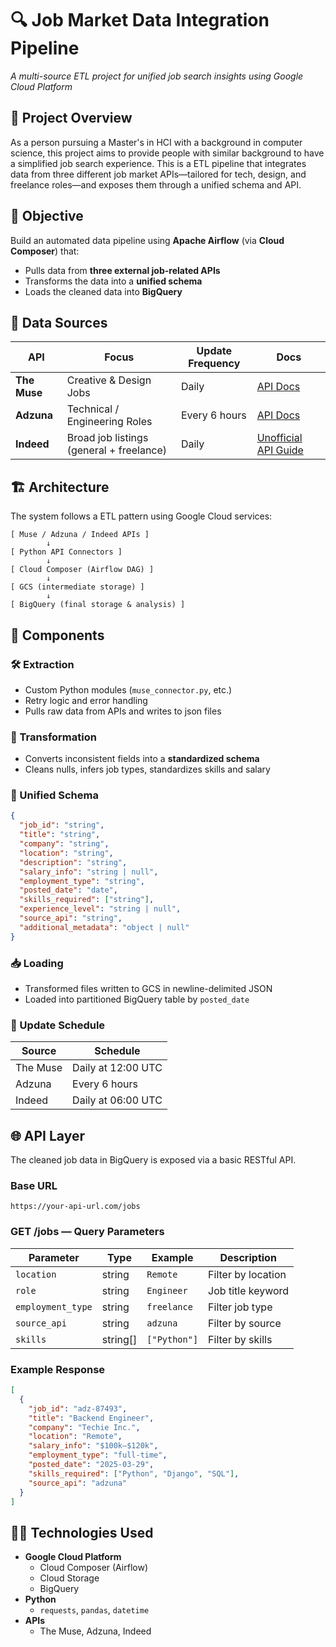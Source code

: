 # 🔍 Job Market Data Integration Pipeline  
*A multi-source ETL project for unified job search insights using Google Cloud Platform*



## 📘 Project Overview

<!-- This project is part of the final assignment for INST767 (Sp25), focusing on building a **cloud-native data pipeline** using **Google Cloud Platform** tools. The goal is to **extract**, **transform**, and **load** data from multiple external APIs into **BigQuery**, enabling further analysis and unified access via a single API. -->

As a person pursuing a Master's in HCI with a background in computer science, this project aims to provide people with similar background to have a simplified job search experience. This is a ETL pipeline that integrates data from three different job market APIs—tailored for tech, design, and freelance roles—and exposes them through a unified schema and API.



## 🧭 Objective

Build an automated data pipeline using **Apache Airflow** (via **Cloud Composer**) that:

- Pulls data from **three external job-related APIs**
- Transforms the data into a **unified schema**
- Loads the cleaned data into **BigQuery**


## 🔗 Data Sources

| API | Focus | Update Frequency | Docs |
|-----|-------|------------------|------|
| **The Muse** | Creative & Design Jobs | Daily | [API Docs](https://www.themuse.com/developers/api/v2) |
| **Adzuna** | Technical / Engineering Roles | Every 6 hours | [API Docs](https://developer.adzuna.com/) |
| **Indeed** | Broad job listings (general + freelance) | Daily | [Unofficial API Guide](https://rapidapi.com/user/indeedapi) |




## 🏗️ Architecture

The system follows a ETL pattern using Google Cloud services:

```
[ Muse / Adzuna / Indeed APIs ] 
        ↓
[ Python API Connectors ]
        ↓
[ Cloud Composer (Airflow DAG) ]
        ↓
[ GCS (intermediate storage) ]
        ↓
[ BigQuery (final storage & analysis) ]
```



## 🧱 Components

### 🛠️ Extraction
- Custom Python modules (`muse_connector.py`, etc.)
- Retry logic and error handling
- Pulls raw data from APIs and writes to json files

### 🧼 Transformation
- Converts inconsistent fields into a **standardized schema**
- Cleans nulls, infers job types, standardizes skills and salary

### 🧩 Unified Schema

```json
{
  "job_id": "string",
  "title": "string",
  "company": "string",
  "location": "string",
  "description": "string",
  "salary_info": "string | null",
  "employment_type": "string",
  "posted_date": "date",
  "skills_required": ["string"],
  "experience_level": "string | null",
  "source_api": "string",
  "additional_metadata": "object | null"
}
```

### 📥 Loading
- Transformed files written to GCS in newline-delimited JSON
- Loaded into partitioned BigQuery table by `posted_date`

### 📅 Update Schedule

| Source | Schedule |
|--------|----------|
| The Muse | Daily at 12:00 UTC |
| Adzuna | Every 6 hours |
| Indeed | Daily at 06:00 UTC |



<!-- ## 📁 File Structure

```
firstname_lastname/
├── README.md
├── dags/
│   ├── job_data_pipeline.py
│   └── modules/
│       ├── muse_connector.py
│       ├── adzuna_connector.py
│       ├── indeed_connector.py
│       └── data_transformer.py
├── schemas/
│   └── unified_job_schema.json
└── sql/
    └── analysis_queries.sql
``` -->



## 🌐 API Layer 

The cleaned job data in BigQuery is exposed via a basic RESTful API.

### Base URL

```
https://your-api-url.com/jobs
```

### GET /jobs — Query Parameters

| Parameter | Type | Example | Description |
|----------|------|---------|-------------|
| `location` | string | `Remote` | Filter by location |
| `role` | string | `Engineer` | Job title keyword |
| `employment_type` | string | `freelance` | Filter job type |
| `source_api` | string | `adzuna` | Filter by source |
| `skills` | string[] | `["Python"]` | Filter by skills |

### Example Response

```json
[
  {
    "job_id": "adz-87493",
    "title": "Backend Engineer",
    "company": "Techie Inc.",
    "location": "Remote",
    "salary_info": "$100k–$120k",
    "employment_type": "full-time",
    "posted_date": "2025-03-29",
    "skills_required": ["Python", "Django", "SQL"],
    "source_api": "adzuna"
  }
]
```



<!-- ## 📊 Analytical Use Cases

With the integrated dataset in BigQuery, we can explore:

- Job **trends by location** or **job type**
- **Salary** insights for similar roles across platforms
- **Skill demand** across different industries
- Comparison: **Freelance vs Full-time** opportunities



## 🔮 Future Enhancements

- ✅ Add **data validation and anomaly detection**
- 🧠 Perform **sentiment analysis** on job descriptions
- 📈 Build a **dashboard** in Looker Studio for recruiters
- 🌍 Add more regional or international job boards
- 🛡️ Implement **OAuth or API key protection** -->



## 🧑‍💻 Technologies Used

- **Google Cloud Platform**
  - Cloud Composer (Airflow)
  - Cloud Storage
  - BigQuery
- **Python**
  - `requests`, `pandas`, `datetime`
- **APIs**
  - The Muse, Adzuna, Indeed
<!-- - FastAPI or Flask for REST API Layer -->


